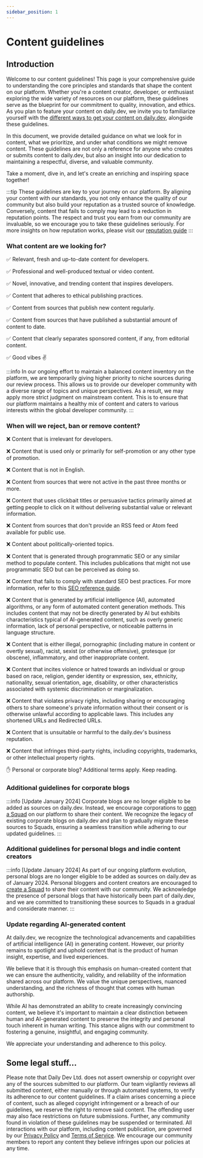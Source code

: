 ```yaml
---
sidebar_position: 1
---
```


# Content guidelines

## Introduction

Welcome to our content guidelines! This page is your comprehensive guide to understanding the core principles and standards that shape the content on our platform. Whether you're a content creator, developer, or enthusiast exploring the wide variety of resources on our platform, these guidelines serve as the blueprint for our commitment to quality, innovation, and ethics. As you plan to feature your content on daily.dev, we invite you to familiarize yourself with the [different ways to get your content on daily.dev](../for-content-creators/how-to-get-featured.md), alongside these guidelines.

In this document, we provide detailed guidance on what we look for in content, what we prioritize, and under what conditions we might remove content. These guidelines are not only a reference for anyone who creates or submits content to daily.dev, but also an insight into our dedication to maintaining a respectful, diverse, and valuable community.

Take a moment, dive in, and let's create an enriching and inspiring space together!

:::tip
These guidelines are key to your journey on our platform. By aligning your content with our standards, you not only enhance the quality of our community but also build your reputation as a trusted source of knowledge. Conversely, content that fails to comply may lead to a reduction in reputation points. The respect and trust you earn from our community are invaluable, so we encourage you to take these guidelines seriously. For more insights on how reputation works, please visit our [reputation guide](../your-profile/reputation.md)
:::

### What content are we looking for?

✅ Relevant, fresh and up-to-date content for developers.

✅ Professional and well-produced textual or video content.

✅ Novel, innovative, and trending content that inspires developers.

✅ Content that adheres to ethical publishing practices.

✅ Content from sources that publish new content regularly.

✅ Content from sources that have published a substantial amount of content to date.

✅ Content that clearly separates sponsored content, if any, from editorial content.

✅ Good vibes ✌️

:::info
In our ongoing effort to maintain a balanced content inventory on the platform, we are temporarily giving higher priority to niche sources during our review process. This allows us to provide our developer community with a diverse range of topics and unique perspectives. As a result, we may apply more strict judgment on mainstream content. This is to ensure that our platform maintains a healthy mix of content and caters to various interests within the global developer community.
:::

### When will we reject, ban or remove content?

❌ Content that is irrelevant for developers.

❌ Content that is used only or primarily for self-promotion or any other type of promotion.

❌ Content that is not in English.

❌ Content from sources that were not active in the past three months or more.

❌ Content that uses clickbait titles or persuasive tactics primarily aimed at getting people to click on it without delivering substantial value or relevant information.

❌ Content from sources that don't provide an RSS feed or Atom feed available for public use.

❌ Content about politically-oriented topics.

❌ Content that is generated through programmatic SEO or any similar method to populate content. This includes publications that might not use programmatic SEO but can be perceived as doing so.

❌ Content that fails to comply with standard SEO best practices. For more information, refer to this [SEO reference guide](https://developers.google.com/search/docs/fundamentals/seo-starter-guide#understand_your_content).

❌ Content that is generated by artificial intelligence (AI), automated algorithms, or any form of automated content generation methods. This includes content that may not be directly generated by AI but exhibits characteristics typical of AI-generated content, such as overly generic information, lack of personal perspective, or noticeable patterns in language structure.

❌ Content that is either illegal, pornographic (including mature in content or overtly sexual), racist, sexist (or otherwise offensive), grotesque (or obscene), inflammatory, and other inappropriate content.

❌ Content that incites violence or hatred towards an individual or group based on race, religion, gender identity or expression, sex, ethnicity, nationality, sexual orientation, age, disability, or other characteristics associated with systemic discrimination or marginalization.

❌ Content that violates privacy rights, including sharing or encouraging others to share someone's private information without their consent or is otherwise unlawful according to applicable laws. This includes any shortened URLs and Redirected URLs. 

❌ Content that is unsuitable or harmful to the daily.dev's business reputation.

❌ Content that infringes third-party rights, including copyrights, trademarks, or other intellectual property rights.

✋ Personal or corporate blog? Additional terms apply. Keep reading. 

### Additional guidelines for corporate blogs

:::info
[Update January 2024] Corporate blogs are no longer eligible to be added as sources on daily.dev. Instead, we encourage corporations to [open a Squad](../squads/creating-your-squad.md) on our platform to share their content. We recognize the legacy of existing corporate blogs on daily.dev and plan to gradually migrate these sources to Squads, ensuring a seamless transition while adhering to our updated guidelines.
:::

### Additional guidelines for personal blogs and indie content creators

:::info
[Update January 2024] As part of our ongoing platform evolution, personal blogs are no longer eligible to be added as sources on daily.dev as of January 2024. Personal bloggers and content creators are encouraged to [create a Squad](../squads/creating-your-squad.md) to share their content with our community. We acknowledge the presence of personal blogs that have historically been part of daily.dev, and we are committed to transitioning these sources to Squads in a gradual and considerate manner.
:::

### Update regarding AI-generated content

At daily.dev, we recognize the technological advancements and capabilities of artificial intelligence (AI) in generating content. However, our priority remains to spotlight and uphold content that is the product of human insight, expertise, and lived experiences.

We believe that it is through this emphasis on human-created content that we can ensure the authenticity, validity, and reliability of the information shared across our platform. We value the unique perspectives, nuanced understanding, and the richness of thought that comes with human authorship.

While AI has demonstrated an ability to create increasingly convincing content, we believe it's important to maintain a clear distinction between human and AI-generated content to preserve the integrity and personal touch inherent in human writing. This stance aligns with our commitment to fostering a genuine, insightful, and engaging community.

We appreciate your understanding and adherence to this policy.

## Some legal stuff...

Please note that Daily Dev Ltd. does not assert ownership or copyright over any of the sources submitted to our platform. Our team vigilantly reviews all submitted content, either manually or through automated systems, to verify its adherence to our content guidelines. If a claim arises concerning a piece of content, such as alleged copyright infringement or a breach of our guidelines, we reserve the right to remove said content. The offending user may also face restrictions on future submissions. Further, any community found in violation of these guidelines may be suspended or terminated. All interactions with our platform, including content publication, are governed by our [Privacy Policy](https://daily.dev/privacy) and [Terms of Service](https://daily.dev/tos). We encourage our community members to report any content they believe infringes upon our policies at any time.